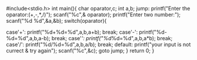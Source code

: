 #include<stdio.h>
int main(){
char oparator,c;
int a,b;
jump:
printf("Enter the oparator:(+,-,*,/)");
scanf("%c",& oparator);
printf("Enter two number:");
scanf("%d %d",&a,&b);
switch(oparator){

case'+':
    printf("%d+%d=%d",a,b,a+b);
    break;
case'-':
    printf("%d-%d=%d",a,b,a-b);
    break;
case'*':
printf("%d*%d=%d",a,b,a*b);
break;
case'/':
    printf("%d/%d=%d",a,b,a/b);
    break;
default:
    printf("your input is not currect & try again");
    scanf("%c",&c);
    goto jump;
}
return 0;
}
